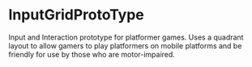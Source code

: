 # InputGridProtoType
Input and Interaction prototype for platformer games. Uses a quadrant layout to allow gamers to play platformers on mobile platforms and be friendly for use by those who are motor-impaired.

